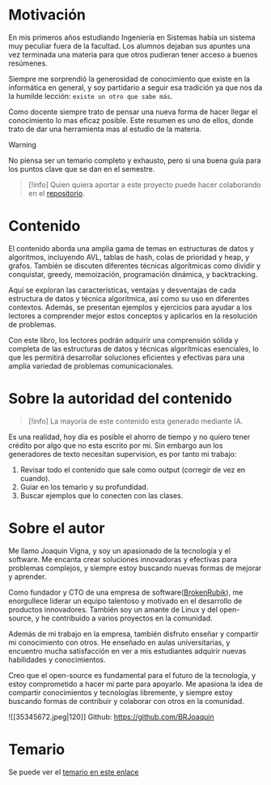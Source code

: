 # Motivación

En mis primeros años estudiando Ingeniería en Sistemas había un sistema muy peculiar fuera de la facultad. Los alumnos dejaban sus apuntes una vez terminada una materia para que otros pudieran tener acceso a buenos resúmenes.

Siempre me sorprendió la generosidad de conocimiento que existe en la informática en general, y soy partidario a seguir esa tradición ya que nos da la humilde lección: ``existe un otro que sabe más``. 

Como docente siempre trato de pensar una nueva forma de hacer llegar el conocimiento lo mas eficaz posible. Este resumen es uno de ellos, donde trato de dar una herramienta mas al estudio de la materia. 

> [!warning]
> No piensa ser un temario completo y exhausto, pero si una buena guía para los puntos clave que se dan en el semestre.

> [!info]
> Quien quiera aportar a este proyecto puede hacer colaborando en el [repositorio](https://github.com/BRJoaquin/algoritmos2-obsidian).

# Contenido

El contenido aborda una amplia gama de temas en estructuras de datos y algoritmos, incluyendo AVL, tablas de hash, colas de prioridad y heap, y grafos. También se discuten diferentes técnicas algorítmicas como dividir y conquistar, greedy, memoización, programación dinámica, y backtracking.

Aquí se exploran las características, ventajas y desventajas de cada estructura de datos y técnica algorítmica, así como su uso en diferentes contextos. Además, se presentan ejemplos y ejercicios para ayudar a los lectores a comprender mejor estos conceptos y aplicarlos en la resolución de problemas.

Con este libro, los lectores podrán adquirir una comprensión sólida y completa de las estructuras de datos y técnicas algorítmicas esenciales, lo que les permitirá desarrollar soluciones eficientes y efectivas para una amplia variedad de problemas comunicacionales.

# Sobre la autoridad del contenido

> [!info]
> La mayoría de este contenido esta generado mediante IA.

Es una realidad, hoy día es posible el ahorro de tiempo y no quiero tener crédito por algo que no esta escrito por mi. Sin embargo aun los generadores de texto necesitan supervision, es por tanto mi trabajo:

1. Revisar todo el contenido que sale como output (corregir de vez en cuando).
2. Guiar en los temario y su profundidad.
3. Buscar ejemplos que lo conecten con las clases.

# Sobre el autor

Me llamo Joaquin Vigna, y soy un apasionado de la tecnología y el software. Me encanta crear soluciones innovadoras y efectivas para problemas complejos, y siempre estoy buscando nuevas formas de mejorar y aprender.

Como fundador y CTO de una empresa de software([BrokenRubik](https://brokenrubik.co/)), me enorgullece liderar un equipo talentoso y motivado en el desarrollo de productos innovadores. También soy un amante de Linux y del open-source, y he contribuido a varios proyectos en la comunidad.

Además de mi trabajo en la empresa, también disfruto enseñar y compartir mi conocimiento con otros. He enseñado en aulas universitarias, y encuentro mucha satisfacción en ver a mis estudiantes adquirir nuevas habilidades y conocimientos.

Creo que el open-source es fundamental para el futuro de la tecnología, y estoy comprometido a hacer mi parte para apoyarlo. Me apasiona la idea de compartir conocimientos y tecnologías libremente, y siempre estoy buscando formas de contribuir y colaborar con otros en la comunidad.

![[35345672.jpeg|120]]
Github: https://github.com/BRJoaquin 

# Temario

Se puede ver el [temario en este enlace](Temario)